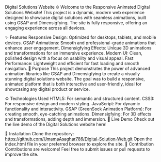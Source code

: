 Digital Solutions Website 🌐
Welcome to the Responsive Animated Digital Solutions Website! This project is a dynamic, modern web experience designed to showcase digital solutions with seamless animations, built using GSAP and Dimensigfying. The site is fully responsive, offering an engaging experience across all devices.

✨ Features
Responsive Design: Optimized for desktops, tablets, and mobile devices.
GSAP Animations: Smooth and professional-grade animations that enhance user engagement.
Dimensigfying Effects: Unique 3D animations and transformations for an immersive experience.
Modern UI: Clean, polished design with a focus on usability and visual appeal.
Fast Performance: Lightweight and efficient for fast loading and smooth navigation.
🎯 Purpose
This project demonstrates the power of advanced animation libraries like GSAP and Dimensigfying to create a visually stunning digital solutions website. The goal was to build a responsive, animated platform that is both interactive and user-friendly, ideal for showcasing any digital product or service.

⚙️ Technologies Used
HTML5: For semantic and structured content.
CSS3: For responsive design and modern styling.
JavaScript: For dynamic functionality and interactivity.
GSAP (GreenSock Animation Platform): For creating smooth, eye-catching animations.
Dimensigfying: For 3D effects and transformations, adding depth and immersion.
🚀 Live Demo
Check out the live demo of the Digital Solutions website here!

📂 Installation
Clone the repository:
https://github.com/UmamaAsaghar786/Digital-Solution-Web.git
Open the index.html file in your preferred browser to explore the site.
🙌 Contribution
Contributions are welcome! Feel free to submit issues or pull requests to improve the site.
